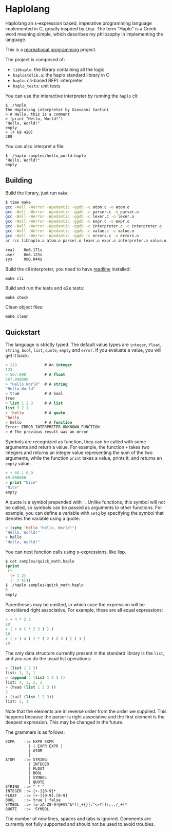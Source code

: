 # Haplolang

Haplolang an s-expression based, imperative programming language
implemented in C, greatly inspired by Lisp. The term "Haplo" is a
Greek word meaning simple, which describes my philosophy in
implementing the language.

This is a [recreational programming](https://giovanni-diary.netlify.app/programming/notes/recreational-programming) project.

The project is composed of:

- `libhaplo`: the library containing all the logic
- `haplostdlib.a`: the haplo standard library in C
- `haplo`: cli-based REPL interpreter
- `haplo_tests`: unit tests

You can use the interactive interpreter by running the `haplo` cli:

```
$ ./haplo
The Haplolang interpreter by Giovanni Santini
> # Hello, this is a comment
> (print "Hello, World!")
"Hello, World!"
empty
> (+ 69 420)
489
```

You can also interpret a file:

```
$ ./haplo samples/hello_world.haplo 
"Hello, World!"
empty
```

## Building

Build the library, just run `make`:

```bash
$ time make
gcc -Wall -Werror -Wpedantic -ggdb -c atom.c -o atom.o
gcc -Wall -Werror -Wpedantic -ggdb -c parser.c -o parser.o
gcc -Wall -Werror -Wpedantic -ggdb -c lexer.c -o lexer.o
gcc -Wall -Werror -Wpedantic -ggdb -c expr.c -o expr.o
gcc -Wall -Werror -Wpedantic -ggdb -c interpreter.c -o interpreter.o
gcc -Wall -Werror -Wpedantic -ggdb -c value.c -o value.o
gcc -Wall -Werror -Wpedantic -ggdb -c errors.c -o errors.o
ar rcs libhaplo.a atom.o parser.o lexer.o expr.o interpreter.o value.o errors.o

real    0m0.171s
user    0m0.125s
sys     0m0.044s
```

Build the cli interpreter, you need to have
[readline](https://savannah.gnu.org/git/?group=readline) installed:

```
make cli
```

Build and run the tests and e2e tests:

```
make check
```

Clean object files:

```
make clean
```

## Quickstart

The language is strictly typed. The default value types are `integer`,
`float`, `string`, `bool`, `list`, `quote`, `empty` and `error`. If
you evaluate a value, you will get it back:

```lisp
> 123            # An integer
123
> 567.890        # A float
567.890000
> "Hello World"  # A string
"Hello World"
> true           # A bool
true
> list 1 2 3     # A list
list 3 2 1
> 'hello         # A quote
'hello
> hello          # A function
Error: ERROR_INTERPRETER_UNKNOWN_FUNCTION
> # The previous result was an error
```

Symbols are recognized as function, they can be called with some
arguments and return a value. For example, the function `+` takes two
integers and returns an integer value representing the sum of the two
arguments, while the function `print` takes a value, prints it, and
returns an `empty` value.

```lisp
> + 68.1 0.9
69.000000
> print "Nice"
"Nice"
empty
```

A quote is a symbol prepended with `'`. Unlike functions, this symbol
will not be called, so symbols can be passed as arguments to other
functions. For example, you can define a variable with `setq` by
specifying the symbol that denotes the variable using a quote:

```lisp
> (setq 'hello "Hello, World!")
"Hello, World!"
> hello
"Hello, World!"
```

You can nest function calls using s-expressions, like lisp.

```lisp
$ cat samples/quick_math.haplo 
(print
 (*
  (+ 1 2)
  (- 7 5)))
$ ./haplo samples/quick_math.haplo 
6
empty
```

Parentheses may be omitted, in which case the expression will be
considered right associative. For example, these are all equal
expressions:

```lisp
> + 4 * 2 3
10
> ( + 4 ( * 2 3 ) ) )
10
> ( + ( 4 ) ( * ( 2 ) ( 3 ) ) ) ) )
10
```

The only data structure currently present in the standard library is
the `list`, and you can do the usual list operations:

```lisp
> (list 1 2 3)
list: 3, 2, 1
> (append 4 (list 1 2 3 ))
list: 4, 3, 2, 1
> (head (list 1 2 3 ))
3
> (tail (list 1 2 3))
list: 2, 1
```

Note that the elements are in reverse order from the order we
supplied. This happens because the parser is right associative and the
first element is the deepest expression. This may be changed in the
future.

The grammars is as follows:

```ebnf
EXPR    ::= EXPR EXPR
          | ( EXPR EXPR )
          | ATOM
          |
ATOM    ::= STRING
          | INTEGER
          | FLOAT
          | BOOL
          | SYMBOL
          | QUOTE
STRING  ::= " * "
INTEGER ::= [+-][0-9]*
FLOAT   ::= [+-][0-9].[0-9]
BOOL    ::= true | false
SYMBOL  ::= [a-zA-Z0-9!@#$%^&*()_+{}|:"<>?[]\;,./_+]*
QUOTE   ::= 'SYMBOL
```

The number of new lines, spaces and tabs is ignored. Comments are
currently not fully supported and should not be used to avoid
troubles.
